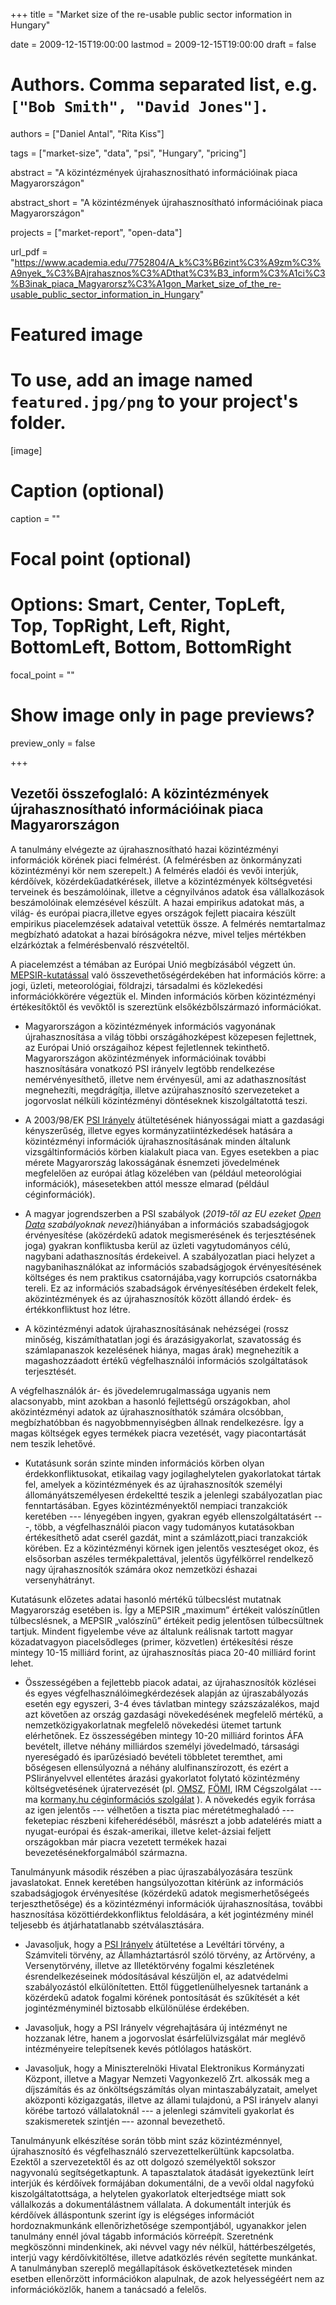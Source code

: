 +++
title = "Market size of the re-usable public sector information in Hungary"

date = 2009-12-15T19:00:00
lastmod = 2009-12-15T19:00:00
draft = false

# Authors. Comma separated list, e.g. `["Bob Smith", "David Jones"]`.
authors = ["Daniel Antal", "Rita Kiss"]

tags = ["market-size", "data", "psi", "Hungary", "pricing"]

abstract = "A közintézmények újrahasznosítható információinak piaca Magyarországon"

abstract_short = "A közintézmények újrahasznosítható információinak piaca Magyarországon"

projects = ["market-report", "open-data"]

url_pdf = "https://www.academia.edu/7752804/A_k%C3%B6zint%C3%A9zm%C3%A9nyek_%C3%BAjrahasznos%C3%ADthat%C3%B3_inform%C3%A1ci%C3%B3inak_piaca_Magyarorsz%C3%A1gon_Market_size_of_the_re-usable_public_sector_information_in_Hungary"

# Featured image
# To use, add an image named `featured.jpg/png` to your project's folder. 
[image]
  # Caption (optional)
  caption = ""

  # Focal point (optional)
  # Options: Smart, Center, TopLeft, Top, TopRight, Left, Right, BottomLeft, Bottom, BottomRight
  focal_point = ""

  # Show image only in page previews?
  preview_only = false

+++

## Vezetői összefoglaló: A közintézmények újrahasznosítható információinak piaca Magyarországon

A tanulmány elvégezte az újrahasznosítható hazai közintézményi információk körének piaci felmérést. (A felmérésben az önkormányzati közintézményi kör nem szerepelt.) A felmérés eladói és vevői interjúk, kérdőívek, közérdekűadatkérések, illetve a közintézmények költségvetési terveinek és beszámolóinak, illetve a cégnyilvános adatok ésa vállalkozások beszámolóinak elemzésével készült. A hazai empirikus adatokat más, a világ- és európai piacra,illetve egyes országok fejlett piacaira készült empirikus piacelemzések adataival vetettük össze. A felmérés nemtartalmaz megbízható adatokat a hazai bíróságokra nézve, mivel teljes mértékben elzárkóztak a felmérésbenvaló részvételtől. 

A piacelemzést a témában az Európai Unió megbízásából végzett ún. [MEPSIR-kutatással](https://ec.europa.eu/digital-single-market/en/news/mepsir-measuring-european-public-sector-information-resources-final-report-study-exploitation-0) való összevethetőségérdekében hat információs körre: a jogi, üzleti, meteorológiai, földrajzi, társadalmi és közlekedési információkkörére végeztük el. Minden információs körben közintézményi értékesítőktől és vevőktől is szereztünk elsőkézbőlszármazó információkat.

* Magyarországon a közintézmények információs vagyonának újrahasznosítása a világ többi országáhozképest közepesen fejlettnek, az Európai Unió országaihoz képest fejletlennek tekinthető. Magyarországon aközintézmények információinak további hasznosítására vonatkozó PSI irányelv legtöbb rendelkezése nemérvényesíthető, illetve nem érvényesül, ami az adathasznosítást megnehezíti, megdrágítja, illetve azújrahasznosító szervezeteket a jogorvoslat nélküli közintézményi döntéseknek kiszolgáltatottá teszi.
 
* A 2003/98/EK [PSI Irányelv](https://eur-lex.europa.eu/legal-content/en/ALL/?uri=CELEX:32003L0098) átültetésének hiányosságai miatt a gazdasági kényszerűség, illetve egyes kormányzatiintézkedések hatására a közintézményi információk újrahasznosításának minden általunk vizsgáltinformációs körben kialakult piaca van. Egyes esetekben a piac mérete Magyarország lakosságának ésnemzeti jövedelmének megfelelően az európai átlag közelében van (például meteorológiai információk), másesetekben attól messze elmarad (például céginformációk).
 
* A magyar jogrendszerben a PSI szabályok (_2019-től az EU ezeket [Open Data](https://ec.europa.eu/digital-single-market/en/european-legislation-reuse-public-sector-information) szabályoknak nevezi_)hiányában a információs szabadságjogok érvényesítése (aközérdekű adatok megismerésének és terjesztésének joga) gyakran konfliktusba kerül az üzleti vagytudományos célú, nagybani adathasznosítás érdekeivel. A szabályozatlan piaci helyzet a nagybanihasználókat az információs szabadságjogok érvényesítésének költséges és nem praktikus csatornájába,vagy korrupciós csatornákba tereli. Ez az információs szabadságok érvényesítésében érdekelt felek, aközintézmények és az újrahasznosítók között állandó érdek- és értékkonfliktust hoz létre.
 
* A közintézményi adatok újrahasznosításának nehézségei (rossz minőség, kiszámíthatatlan jogi és árazásigyakorlat, szavatosság és számlapanaszok kezelésének hiánya, magas árak) megnehezítik a magashozzáadott értékű végfelhasználói információs szolgáltatások terjesztését.
 
A végfelhasználók ár- és jövedelemrugalmassága ugyanis nem alacsonyabb, mint azokban a hasonló fejlettségű országokban, ahol aközintézményi adatok az újrahasznosíthatók számára olcsóbban, megbízhatóbban és nagyobbmennyiségben állnak rendelkezésre. Így a 
magas költségek egyes termékek piacra vezetését, vagy piacontartását nem teszik lehetővé.
 
* Kutatásunk során szinte minden információs körben olyan érdekkonfliktusokat, etikailag vagy jogilaghelytelen gyakorlatokat tártak fel, amelyek a közintézmények és az újrahasznosítók személyi állományátszemélyesen érdekeltté teszik a jelenlegi szabályozatlan piac fenntartásában. Egyes közintézményektől nempiaci tranzakciók keretében --- lényegében ingyen, gyakran egyéb ellenszolgáltatásért ---, több, a végfelhasználói piacon vagy tudományos kutatásokban értékesíthető adat cserél gazdát, mint a számlázott,piaci tranzakciók körében. Ez a közintézményi körnek igen jelentős veszteséget okoz, és elsősorban aszéles termékpalettával, jelentős ügyfélkörrel rendelkező nagy újrahasznosítók számára okoz nemzetközi éshazai versenyhátrányt.
 
Kutatásunk előzetes adatai hasonló mértékű túlbecslést mutatnak Magyarország esetében is. Így a MEPSIR „maximum” értékeit valószínűtlen túlbecslésnek, a MEPSIR „valószínű” értékeit pedig jelentősen  túlbecsültnek tartjuk. Mindent figyelembe véve az általunk reálisnak tartott magyar közadatvagyon piacelsődleges (primer, közvetlen) értékesítési része mintegy 10-15 milliárd forint, az újrahasznosítás piaca 20-40 milliárd forint lehet.
 
* Összességében a fejlettebb piacok adatai, az újrahasznosítók közlései és egyes végfelhasználóimegkérdezések alapján az újraszabályozás esetén egy egyszeri, 3-4 éves távlatban mintegy százszázalékos, majd azt követően az ország gazdasági növekedésének megfelelő mértékű, a nemzetközigyakorlatnak megfelelő növekedési ütemet tartunk elérhetőnek. Ez összességében mintegy 10-20 milliárd forintos ÁFA bevételt, illetve néhány milliárdos személyi jövedelmadó, társasági nyereségadó és iparűzésiadó bevételi többletet teremthet, ami bőségesen ellensúlyozná a néhány alulfinanszírozott, és ezért a PSIirányelvvel ellentétes árazási gyakorlatot folytató közintézmény költségvetésének újratervezését (pl. [OMSZ](https://www.met.hu/), [FÖMI](http://www.ftf.bfkh.gov.hu/portal/index.php/kezdoldal), IRM Cégszolgálat --- ma [kormany.hu céginformációs szolgálat](https://ceginformaciosszolgalat.kormany.hu/ingyenes-ceginformacio) ). A növekedés egyik forrása az igen jelentős --- vélhetően a tiszta piac méretétmeghaladó --- feketepiac részbeni kifeherédéséből, másrészt a jobb adatelérés miatt a nyugat-európai és észak-amerikai, illetve kelet-ázsiai feljett országokban már piacra vezetett termékek hazai bevezetésénekforgalmából származna.

Tanulmányunk második részében a piac újraszabályozására teszünk javaslatokat. Ennek keretében hangsúlyozottan kitérünk az információs szabadságjogok érvényesítése (közérdekű adatok megismerhetőségeés terjeszthetősége) és a közintézményi információk újrahasznosítása, további hasznosítása közöttiérdekkonfliktus feloldására, a két jogintézmény minél teljesebb és átjárhatatlanabb szétválasztására.
 
* Javasoljuk, hogy a [PSI Irányelv](https://eur-lex.europa.eu/legal-content/en/ALL/?uri=CELEX:32003L0098) átültetése a Levéltári törvény, a Számviteli törvény, az Államháztartásról szóló törvény, az Ártörvény, a Versenytörvény, illetve az Illetéktörvény fogalmi készletének ésrendelkezéseinek módosításával készüljön el, az adatvédelmi szabályozástól elkülönítetten. Ettől függetlenülhelyesnek tartanánk a közérdekű adatok fogalmi körének pontosítását és szűkítését a két jogintézményminél biztosabb elkülönülése érdekében.
 
* Javasoljuk, hogy a PSI Irányelv végrehajtására új intézményt ne hozzanak létre, hanem a jogorvoslat ésárfelülvizsgálat már meglévő intézményeire telepítsenek kevés pótlólagos hatáskört.

* Javasoljuk, hogy a Miniszterelnöki Hivatal Elektronikus Kormányzati Központ, illetve a Magyar Nemzeti Vagyonkezelő Zrt. alkossák meg a díjszámítás és az önköltségszámítás olyan mintaszabályzatait, amelyet aközponti közigazgatás, illetve az állami tulajdonú, a PSI irányelv alanyi körébe tartozó vállalatoknál --- a jelenlegi számviteli gyakorlat és szakismeretek szintjén –-- azonnal bevezethető.
 
Tanulmányunk elkészítése során több mint száz közintézménnyel, újrahasznosító és végfelhasználó szervezettelkerültünk kapcsolatba. Ezektől a szervezetektől és az ott dolgozó személyektől sokszor nagyvonalú segítségetkaptunk. A tapasztalatok átadását igyekeztünk leírt interjúk és kérdőívek formájában dokumentálni, de a vevői
oldal nagyfokú kiszolgáltatottsága, a helytelen gyakorlatok elterjedtsége miatt sok vállalkozás a dokumentálástnem vállalata. A dokumentált interjúk és kérdőívek álláspontunk szerint így is elégséges információt hordoznakmunkánk ellenőrizhetősége szempontjából, ugyanakkor jelen tanulmány ennél jóval tágabb információs körreépít. Szeretnénk megköszönni mindenkinek, aki névvel vagy név nélkül, háttérbeszélgetés, interjú vagy kérdőívkitöltése, illetve adatközlés révén segítette munkánkat. A tanulmányban szereplő megállapítások éskövetkeztetések minden esetben ellenőrzött információkon alapulnak, de azok helyességéért nem az információközlők, hanem a tanácsadó a felelős.
